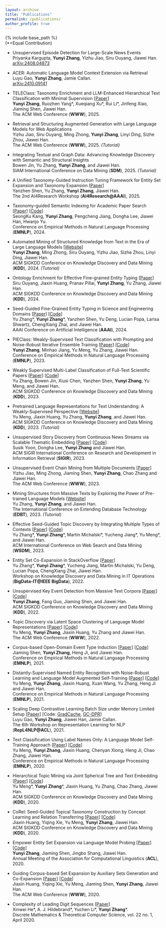 ```yaml
---
layout: archive
title: "Publications"
permalink: /publications/
author_profile: true
---
```


{% include base_path %}  
(\*=Equal Contribution)

* Unsupervised Episode Detection for Large-Scale News Events  
Priyanka Kargupta, **Yunyi Zhang**, Yizhu Jiao, Siru Ouyang, Jiawei Han.  
[arXiv:2408.04873](https://arxiv.org/abs/2408.04873)

* ACER: Automatic Language Model Context Extension via Retrieval  
Luyu Gao, **Yunyi Zhang**, Jamie Callan.  
[arXiv:2410.09141](https://arxiv.org/abs/2410.09141)

* TELEClass: Taxonomy Enrichment and LLM-Enhanced Hierarchical Text Classification with Minimal Supervision
\[[Paper](https://arxiv.org/abs/2403.00165)\]  
**Yunyi Zhang**, Ruozhen Yang\*, Xueqiang Xu\*, Rui Li\*, Jinfeng Xiao, Jiaming Shen, Jiawei Han.  
The ACM Web Conference (**WWW**), 2025.

* Retrieval and Structuring Augmented Generation with Large Language Models for Web Applications  
Yizhu Jiao, Siru Ouyang, Ming Zhong, **Yunyi Zhang**, Linyi Ding, Sizhe Zhou, Jiawei Han.  
The ACM Web Conference (**WWW**), 2025. _(Tutorial)_

* Integrating Textual and Graph Data: Advancing Knowledge Discovery with Semantic and Structural Insights  
Bowen Jin, Yu Zhang, **Yunyi Zhang**, and Jiawei Han.  
SIAM International Conference on Data Mining (**SDM**), 2025. _(Tutorial)_

* A Unified Taxonomy-Guided Instruction Tuning Framework for Entity Set Expansion and Taxonomy Expansion
\[[Paper](https://arxiv.org/abs/2402.13405)\]  
Yanzhen Shen, Yu Zhang, **Yunyi Zhang**, Jiawei Han.  
The 2nd AI4Research Workshop (**AI4Research@AAAI**), 2025.

* Taxonomy-guided Semantic Indexing for Academic Paper Search
\[[Paper](https://arxiv.org/abs/2410.19218)\]
\[[Code](https://github.com/SeongKu-Kang/TaxoIndex_EMNLP24)\]  
SeongKu Kang, **Yunyi Zhang**, Pengcheng Jiang, Dongha Lee, Jiawei Han, Hwanjo Yu.  
Conference on Empirical Methods in Natural Language Processing (**EMNLP**), 2024.

* Automated Mining of Structured Knowledge from Text in the Era of Large Language Models
\[[Website](https://yzhan238.github.io/kdd24-tutorial/)\]  
**Yunyi Zhang**, Ming Zhong, Siru Ouyang, Yizhu Jiao, Sizhe Zhou, Linyi Ding, Jiawei Han.   
ACM SIGKDD Conference on Knowledge Discovery and Data Mining (**KDD**), 2024. _(Tutorial)_

* Ontology Enrichment for Effective Fine-grained Entity Typing \[[Paper](https://arxiv.org/abs/2310.07795)\]  
Siru Ouyang, Jiaxin Huang, Pranav Pillai, **Yunyi Zhang**, Yu Zhang, Jiawei Han.  
ACM SIGKDD Conference on Knowledge Discovery and Data Mining (**KDD**), 2024.

* Seed-Guided Fine-Grained Entity Typing in Science and Engineering Domains
\[[Paper](https://arxiv.org/abs/2401.13129)\]
\[[Code](https://github.com/yuzhimanhua/SEType)\]  
Yu Zhang\*, **Yunyi Zhang**\*, Yanzhen Shen, Yu Deng, Lucian Popa, Larisa Shwartz, ChengXiang Zhai, and Jiawei Han.  
AAAI Conference on Artificial Intelligence (**AAAI**), 2024.

* PIEClass: Weakly-Supervised Text Classification with Prompting and Noise-Robust Iterative Ensemble Training
\[[Paper](https://arxiv.org/abs/2305.13723)\]
\[[Code](https://github.com/yzhan238/PIEClass)\]  
**Yunyi Zhang**, Minhao Jiang, Yu Meng, Yu Zhang, Jiawei Han.  
Conference on Empirical Methods in Natural Language Processing (**EMNLP**), 2023.

* Weakly Supervised Multi-Label Classification of Full-Text Scientific Papers
\[[Paper](https://arxiv.org/abs/2306.14003)]
\[[Code](https://github.com/yuzhimanhua/FUTEX)]  
Yu Zhang, Bowen Jin, Xiusi Chen, Yanzhen Shen, **Yunyi Zhang**, Yu Meng, and Jiawei Han.  
ACM SIGKDD Conference on Knowledge Discovery and Data Mining (**KDD**), 2023.

* Pretrained Language Representations for Text Understanding: A Weakly-Supervised Perspective
\[[Website](https://yumeng5.github.io/kdd23-tutorial/)]  
Yu Meng, Jiaxin Huang, Yu Zhang, **Yunyi Zhang**, and Jiawei Han.  
ACM SIGKDD Conference on Knowledge Discovery and Data Mining (**KDD**), 2023. _(Tutorial)_

* Unsupervised Story Discovery from Continuous News Streams via Scalable Thematic Embedding
\[[Paper](https://arxiv.org/abs/2304.04099)]
\[[Code](https://github.com/cliveyn/USTORY)]  
Susik Yoon, Dongha Lee, **Yunyi Zhang** and Jiawei Han.  
ACM SIGIR International Conference on Research and Development in Information Retrieval (**SIGIR**), 2023.

* Unsupervised Event Chain Mining from Multiple Documents
\[[Paper](https://dl.acm.org/doi/abs/10.1145/3543507.3583295)\]  
Yizhu Jiao, Ming Zhong, Jiaming Shen, **Yunyi Zhang**, Chao Zhang and Jiawei Han.  
The ACM Web Conference (**WWW**), 2023.

* Mining Structures from Massive Texts by Exploring the Power of Pre-trained Language Models
\[[Website](https://yuzhimanhua.github.io/tutorials/edbt2023.html)\]  
Yu Zhang, **Yunyi Zhang**, and Jiawei Han.  
The International Conference on Extending Database Technology (**EDBT**), 2023. _(Tutorial)_

* Effective Seed-Guided Topic Discovery by Integrating Multiple Types of Contexts
\[[Paper](https://arxiv.org/abs/2212.06002)\]
\[[Code](https://github.com/yzhan238/SeedTopicMine)\]  
Yu Zhang\*, **Yunyi Zhang**\*, Martin Michalski\*, Yucheng Jiang\*, Yu Meng\*, and Jiawei Han.  
ACM International Conference on Web Search and Data Mining (**WSDM**), 2023.

* Entity Set Co-Expansion in StackOverflow
\[[Paper](https://arxiv.org/abs/2212.02271)\]  
Yu Zhang\*, **Yunyi Zhang**\*, Yucheng Jiang, Martin Michalski, Yu Deng, Lucian Popa, ChengXiang Zhai, Jiawei Han.  
Workshop on Knowledge Discovery and Data Mining in IT Operations (**BigData-IT@IEEE BigData**), 2022.

* Unsupervised Key Event Detection from Massive Text Corpora
\[[Paper](https://arxiv.org/abs/2206.04153)\]
\[[Code](https://github.com/yzhan238/EvMine)\]  
**Yunyi Zhang**, Fang Guo, Jiaming Shen, and Jiawei Han.  
ACM SIGKDD Conference on Knowledge Discovery and Data Mining (**KDD**), 2022.

* Topic Discovery via Latent Space Clustering of Language Model Representations
\[[Paper](https://arxiv.org/abs/2202.04582)\]
\[[Code](https://github.com/yumeng5/TopClus)\]  
Yu Meng, **Yunyi Zhang**, Jiaxin Huang, Yu Zhang and Jiawei Han.  
The ACM Web Conference (**WWW**), 2022.

* Corpus-based Open-Domain Event Type Induction
\[[Paper](https://arxiv.org/abs/2109.03322)\]
\[[Code](https://github.com/mickeystroller/ETypeClus)\]  
Jiaming Shen, **Yunyi Zhang**, Heng Ji, and Jiawei Han.  
Conference on Empirical Methods in Natural Language Processing (**EMNLP**), 2021.

* Distantly-Supervised Named Entity Recognition with Noise-Robust Learning and Language Model Augmented Self-Training
\[[Paper](https://arxiv.org/abs/2109.05003)\]
\[[Code](https://github.com/yumeng5/RoSTER)\]  
Yu Meng, **Yunyi Zhang**, Jiaxin Huang, Xuan Wang, Yu Zhang, Heng Ji and Jiawei Han.  
Conference on Empirical Methods in Natural Language Processing (**EMNLP**), 2021.

* Scaling Deep Contrastive Learning Batch Size under Memory Limited Setup
\[[Paper](https://arxiv.org/abs/2101.06983)\]
\[Code: [GradCache](https://github.com/luyug/GradCache), [GC-DPR](https://github.com/luyug/GC-DPR)\]  
Luyu Gao, **Yunyi Zhang**, Jiawei Han, Jamie Callan.  
The 6th Workshop on Representation Learning for NLP (**RepL4NLP@ACL**), 2021.

* Text Classification Using Label Names Only: A Language Model Self-Training Approach
\[[Paper](https://arxiv.org/abs/2010.07245)\]
\[[Code](https://github.com/yumeng5/LOTClass)\]  
Yu Meng, **Yunyi Zhang**, Jiaxin Huang, Chenyan Xiong, Heng Ji, Chao Zhang, Jiawei Han.  
Conference on Empirical Methods in Natural Language Processing (**EMNLP**), 2020.

* Hierarchical Topic Mining via Joint Spherical Tree and Text Embedding
\[[Paper](https://arxiv.org/abs/2007.09536)\]
\[[Code](https://github.com/yumeng5/JoSH)\]  
Yu Meng\*, **Yunyi Zhang**\*, Jiaxin Huang, Yu Zhang, Chao Zhang, Jiawei Han.  
ACM SIGKDD Conference on Knowledge Discovery and Data Mining (**KDD**), 2020.

* CoRel: Seed-Guided Topical Taxonomy Construction by Concept Learning and Relation Transferring
\[[Paper](https://arxiv.org/abs/2010.06714)\]
\[[Code](https://github.com/teapot123/CoRel)\]  
Jiaxin Huang, Yiqing Xie, Yu Meng, **Yunyi Zhang**, Jiawei Han.  
ACM SIGKDD Conference on Knowledge Discovery and Data Mining (**KDD**), 2020.

* Empower Entity Set Expansion via Language Model Probing
\[[Paper](https://arxiv.org/abs/2004.13897)\]
\[[Code](https://github.com/yzhan238/CGExpan)\]  
**Yunyi Zhang**, Jiaming Shen, Jingbo Shang, Jiawei Han.  
Annual Meeting of the Association for Computational Linguistics (**ACL**), 2020.

* Guiding Corpus-based Set Expansion by Auxiliary Sets Generation and Co-Expansion
\[[Paper](https://arxiv.org/abs/2001.10106)\]
\[[Code](https://github.com/teapot123/SetCoExpan)\]  
Jiaxin Huang, Yiqing Xie, Yu Meng, Jiaming Shen, **Yunyi Zhang**, Jiawei Han.  
The ACM Web Conference (**WWW**), 2020.

* Complexity of Leading Digit Sequences
\[[Paper](https://arxiv.org/abs/1804.00221)\]  
Xinwei He\*, A. J. Hildebrand\*, Yuchen Li\*, **Yunyi Zhang**\*.  
Discrete Mathematics & Theoretical Computer Science, vol. 22 no. 1, April 2020.
